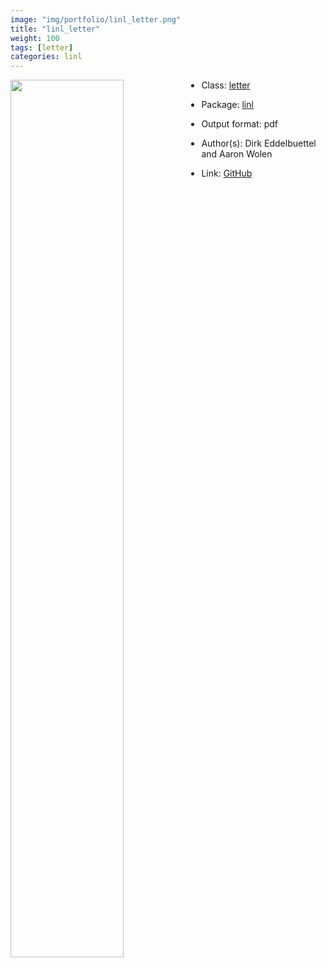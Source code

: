 ```yaml
---
image: "img/portfolio/linl_letter.png"
title: "linl_letter"
weight: 100
tags: [letter]
categories: linl
---
```




<!--more-->

<p><a href="../../img/portfolio/linl_letter.png"><img class = "jf-image-shadow" src="../../img/portfolio/linl_letter.png", width="60%"  align="left"></a></p>



- Class: [letter](../../tags/letter)
- Package: [linl](linl)
- Output format: pdf

- Author(s): Dirk Eddelbuettel and Aaron Wolen
- Link: [GitHub](https://github.com/eddelbuettel/linl)



